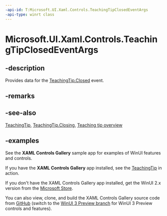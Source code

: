 ```yaml
---
-api-id: T:Microsoft.UI.Xaml.Controls.TeachingTipClosedEventArgs
-api-type: winrt class
---
```


# Microsoft.UI.Xaml.Controls.TeachingTipClosedEventArgs

<!--
public sealed class TeachingTipClosedEventArgs
-->

## -description

Provides data for the [TeachingTip.Closed](teachingtip_closed.md) event.

## -remarks

## -see-also

[TeachingTip](teachingtip.md), [TeachingTip.Closing](teachingtip_closing.md), [Teaching tip overview](/windows/uwp/design/controls-and-patterns/dialogs-and-flyouts/teaching-tip)

## -examples

See the **XAML Controls Gallery** sample app for examples of WinUI features and controls.

If you have the **XAML Controls Gallery** app installed, see the [TeachingTip](xamlcontrolsgallery:/item/TeachingTip) in action.

If you don't have the XAML Controls Gallery app installed, get the WinUI 2.x version from the [Microsoft Store](https://www.microsoft.com/p/xaml-controls-gallery/9msvh128x2zt).

You can also view, clone, and build the XAML Controls Gallery source code from [GitHub](https://github.com/Microsoft/Xaml-Controls-Gallery) (switch to the [WinUI 3 Preview branch](https://github.com/microsoft/Xaml-Controls-Gallery/tree/winui3preview) for WinUI 3 Preview controls and features).
